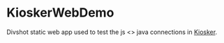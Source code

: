 KioskerWebDemo
==============

Divshot static web app used to test the js <> java connections in [Kiosker](https://github.com/mofus/Kiosker).
